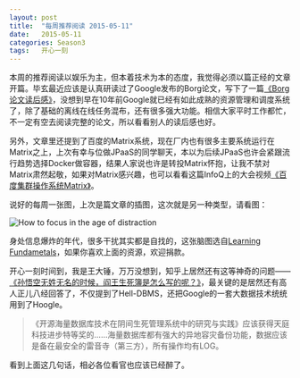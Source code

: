 ```yaml
---
layout: post
title:  "每周推荐阅读 2015-05-11"
date:   2015-05-11
categories: Season3
tags:   开心一刻
---
```


本周的推荐阅读以娱乐为主，但本着技术为本的态度，我觉得必须以篇正经的文章开篇。毕玄最近应该是认真研读过了Google发布的Borg论文，写下了一篇[《Borg论文读后感》](http://hellojava.info/?p=411)，没想到早在10年前Google就已经有如此成熟的资源管理和调度系统了，除了基础的离线在线任务混布，还有很多强大功能。相信大家平时工作都忙，不一定有空去阅读完整的论文，所以看看别人的读后感也好。

另外，文章里还提到了百度的Matrix系统，现在厂内也有很多主要系统运行在Matrix之上，上次有幸与位做JPaaS的同学聊天，本以为后续JPaaS也许会紧跟流行趋势选择Docker做容器，结果人家说也许是转投Matrix怀抱，让我不禁对Matrix肃然起敬，如果对Matrix感兴趣，也可以看看这篇InfoQ上的大会视频[《百度集群操作系统Matrix》](http://www.infoq.com/cn/presentations/baidu-cluster-operating-system-matrix)。

说好的每周一张图，上次是篇文章的插图，这次就是另一种类型，请看图：

![How to focus in the age of distraction](http://7xn7do.com1.z0.glb.clouddn.com/images/how-to-focus.jpg-normalized)

身处信息爆炸的年代，很多干扰其实都是自找的，这张脑图选自[Learning Fundametals](http://learningfundamentals.com.au/)，如果你喜欢上面的资源，欢迎捐款。

开心一刻时间到，我是王大锤，万万没想到，知乎上居然还有这等神奇的问题——[《孙悟空无姓无名的时候，阎王生死簿是怎么写的呢？》](http://www.zhihu.com/question/29775354)，最关键的是居然还有高人正儿八经回答了，不仅提到了Hell-DBMS，还把Google的一套大数据技术统统用到了Hoogle。

>《开源海量数据库技术在阴间生死管理系统中的研究与实践》应该获得天庭科技进步特等奖的……海量数据库都有强大的异地容灾备份功能，数据应该是备在最安全的雷音寺（第三方），所有操作均有LOG。

看到上面这几句话，相必各位看官也应该已经醉了。
